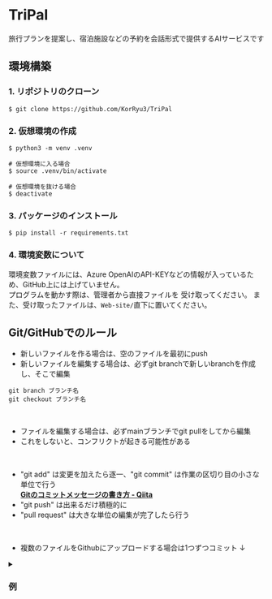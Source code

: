 # TriPal
旅行プランを提案し、宿泊施設などの予約を会話形式で提供するAIサービスです


## 環境構築
### 1. リポジトリのクローン
```
$ git clone https://github.com/KorRyu3/TriPal
```

### 2. 仮想環境の作成
```
$ python3 -m venv .venv

# 仮想環境に入る場合
$ source .venv/bin/activate

# 仮想環境を抜ける場合
$ deactivate
```

### 3. パッケージのインストール
```
$ pip install -r requirements.txt
```

### 4. 環境変数について
環境変数ファイルには、Azure OpenAIのAPI-KEYなどの情報が入っているため、GitHub上には上げていません。  
プログラムを動かす際は、管理者から直接ファイルを
受け取ってください。
また、受け取ったファイルは、`Web-site/`直下に置いてください。

## Git/GitHubでのルール


- 新しいファイルを作る場合は、空のファイルを最初にpush
- 新しいファイルを編集する場合は、必ずgit branchで新しいbranchを作成し、そこで編集<br>
```
git branch ブランチ名
git checkout ブランチ名
```
<br>


- ファイルを編集する場合は、必ずmainブランチでgit pullをしてから編集
- これをしないと、コンフリクトが起きる可能性がある  
<br>


- "git add" は変更を加えたら逐一、"git commit" は作業の区切り目の小さな単位で行う  
[**Gitのコミットメッセージの書き方 - Qiita**](https://qiita.com/itosho/items/9565c6ad2ffc24c09364#%E9%80%9A%E5%B8%B8%E7%89%88)  
- "git push" は出来るだけ積極的に
- "pull request" は大きな単位の編集が完了したら行う  
<br>

- 複数のファイルをGithubにアップロードする場合は1つずつコミット
 ↓
 
<details><summary><h3>例</h3></summary>
hoge.pyとhoge.htmlを編集し、両方commitしたい場合

#### hoge.py
```
git add hoge.py
git commit -m "hoge.pyについてのコメント"
git push
```  

#### hoge.html
```
git add hoge.html  
git commit -m "hoge.htmlについてのコメント"  
git push
```
</details>
